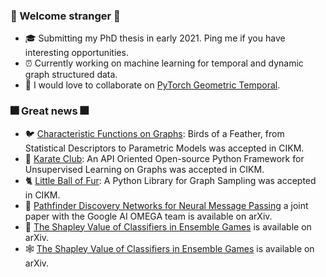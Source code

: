 ### :sparkler: Welcome stranger :sparkler:
-  :mortar_board: Submitting my PhD thesis in early 2021.  Ping me if you have interesting opportunities.
- :alarm_clock: Currently working on machine learning for temporal and dynamic graph structured data.
- :robot: I would love to collaborate on [PyTorch Geometric Temporal](https://github.com/benedekrozemberczki/pytorch_geometric_temporal).

### :fireworks: Great news :fireworks:
- :bird: [Characteristic Functions on Graphs](https://github.com/benedekrozemberczki/FEATHER): Birds of a Feather, from Statistical Descriptors to Parametric Models was accepted in CIKM.
- :japanese_castle: [Karate Club](https://github.com/benedekrozemberczki/karateclub): An API Oriented Open-source Python Framework for Unsupervised Learning on Graphs was accepted in CIKM.
- :cat2: [Little Ball of Fur](https://github.com/benedekrozemberczki/littleballoffur): A Python Library for Graph Sampling was accepted in CIKM.
- :brain: [Pathfinder Discovery Networks for Neural Message Passing](https://arxiv.org/abs/2010.12878) a joint paper with the Google AI OMEGA team is available on arXiv.
- :crystal_ball: [The Shapley Value of Classifiers in Ensemble Games](https://arxiv.org/abs/2101.02153) is available on arXiv.
- :spider_web: [The Shapley Value of Classifiers in Ensemble Games](https://arxiv.org/abs/2010.12878) is available on arXiv.
